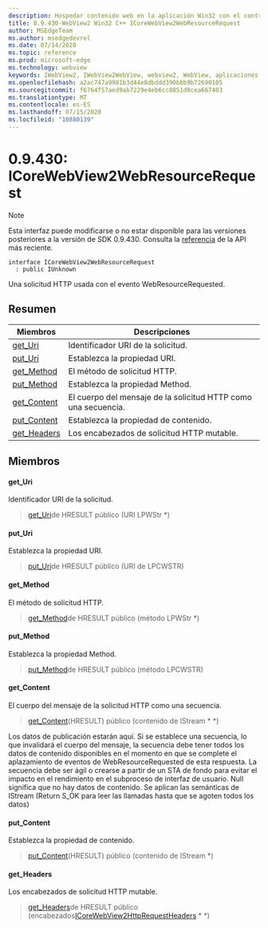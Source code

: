 ```yaml
---
description: Hospedar contenido web en la aplicación Win32 con el control Microsoft Edge WebView2
title: 0.9.430-WebView2 Win32 C++ ICoreWebView2WebResourceRequest
author: MSEdgeTeam
ms.author: msedgedevrel
ms.date: 07/14/2020
ms.topic: reference
ms.prod: microsoft-edge
ms.technology: webview
keywords: IWebView2, IWebView2WebView, webview2, WebView, aplicaciones Win32, Win32, Edge, ICoreWebView2, ICoreWebView2Host, control de explorador, HTML Edge
ms.openlocfilehash: a2ac747a9981b3d44e8dbddd390bbb9b72690105
ms.sourcegitcommit: f6764f57aed9ab7229e4eb6cc8851d0cea667403
ms.translationtype: MT
ms.contentlocale: es-ES
ms.lasthandoff: 07/15/2020
ms.locfileid: "10880139"
---
```

# 0.9.430: ICoreWebView2WebResourceRequest 

> [!NOTE]
> Esta interfaz puede modificarse o no estar disponible para las versiones posteriores a la versión de SDK 0.9.430. Consulta la [referencia](../../../webview2-api-reference.md) de la API más reciente.

```
interface ICoreWebView2WebResourceRequest
  : public IUnknown
```

Una solicitud HTTP usada con el evento WebResourceRequested.

## Resumen

 Miembros                        | Descripciones
--------------------------------|---------------------------------------------
[get_Uri](#get_uri) | Identificador URI de la solicitud.
[put_Uri](#put_uri) | Establezca la propiedad URI.
[get_Method](#get_method) | El método de solicitud HTTP.
[put_Method](#put_method) | Establezca la propiedad Method.
[get_Content](#get_content) | El cuerpo del mensaje de la solicitud HTTP como una secuencia.
[put_Content](#put_content) | Establezca la propiedad de contenido.
[get_Headers](#get_headers) | Los encabezados de solicitud HTTP mutable.

## Miembros

#### get_Uri 

Identificador URI de la solicitud.

> [get_Uri](#get_uri)de HRESULT público (URI LPWStr *)

#### put_Uri 

Establezca la propiedad URI.

> [put_Uri](#put_uri)de HRESULT público (URI de LPCWSTR)

#### get_Method 

El método de solicitud HTTP.

> [get_Method](#get_method)de HRESULT público (método LPWStr *)

#### put_Method 

Establezca la propiedad Method.

> [put_Method](#put_method)de HRESULT público (método LPCWSTR)

#### get_Content 

El cuerpo del mensaje de la solicitud HTTP como una secuencia.

> [get_Content](#get_content)(HRESULT) público (contenido de IStream * *)

Los datos de publicación estarán aquí. Si se establece una secuencia, lo que invalidará el cuerpo del mensaje, la secuencia debe tener todos los datos de contenido disponibles en el momento en que se complete el aplazamiento de eventos de WebResourceRequested de esta respuesta. La secuencia debe ser ágil o crearse a partir de un STA de fondo para evitar el impacto en el rendimiento en el subproceso de interfaz de usuario. Null significa que no hay datos de contenido. Se aplican las semánticas de IStream (Return S_OK para leer las llamadas hasta que se agoten todos los datos)

#### put_Content 

Establezca la propiedad de contenido.

> [put_Content](#put_content)(HRESULT) público (contenido de IStream *)

#### get_Headers 

Los encabezados de solicitud HTTP mutable.

> [get_Headers](#get_headers)de HRESULT público (encabezados[ICoreWebView2HttpRequestHeaders](ICoreWebView2HttpRequestHeaders.md) * *)

